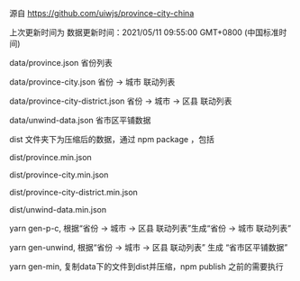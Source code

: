 源自 https://github.com/uiwjs/province-city-china

上次更新时间为 数据更新时间：2021/05/11 09:55:00 GMT+0800 (中国标准时间)


data/province.json 省份列表

data/province-city.json 省份 -> 城市 联动列表

data/province-city-district.json 省份 -> 城市 -> 区县 联动列表

data/unwind-data.json 省市区平铺数据

dist 文件夹下为压缩后的数据，通过 npm package ，包括

dist/province.min.json

dist/province-city.min.json

dist/province-city-district.min.json

dist/unwind-data.min.json


yarn gen-p-c, 根据“省份 -> 城市 -> 区县 联动列表”生成“省份 -> 城市 联动列表”

yarn gen-unwind, 根据“省份 -> 城市 -> 区县 联动列表” 生成 “省市区平铺数据”

yarn gen-min, 复制data下的文件到dist并压缩，npm publish 之前的需要执行
